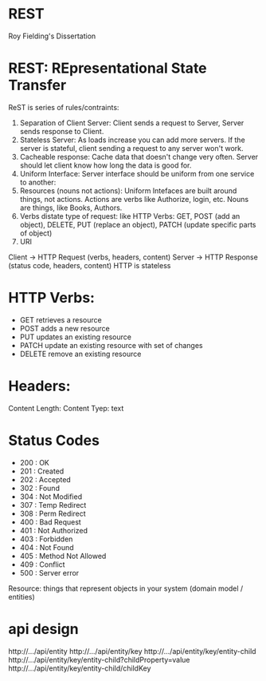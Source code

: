 # REST
Roy Fielding's Dissertation

# REST: REpresentational State Transfer
ReST is series of rules/contraints:
1. Separation of Client Server: Client sends a request to Server, Server sends response to Client.
2. Stateless Server: As loads increase you can add more servers. If the server is stateful, client sending a request to any server won't work.
3. Cacheable response: Cache data that doesn't change very often. Server should let client know how long the data is good for.
4. Uniform Interface: Server interface should be uniform from one service to another:
  1. Resources (nouns not actions): Uniform Intefaces are built around things, not actions. Actions are verbs like Authorize, login, etc. Nouns are things, like Books, Authors.
  2. Verbs distate type of request: like HTTP Verbs: GET, POST (add an object), DELETE, PUT (replace an object), PATCH (update specific parts of object)
  3. URI



Client -> HTTP Request (verbs, headers, content)
Server -> HTTP Response (status code, headers, content)
HTTP is stateless


# HTTP Verbs:
- GET
retrieves a resource
- POST
adds a new resource
- PUT
updates an existing resource
- PATCH
update an existing resource with set of changes
- DELETE
remove an existing resource


# Headers:
Content Length: <integer>
Content Tyep: text

# Status Codes
- 200 : OK
- 201 : Created
- 202 : Accepted
- 302 : Found
- 304 : Not Modified
- 307 : Temp Redirect
- 308 : Perm Redirect
- 400 : Bad Request
- 401 : Not Authorized
- 403 : Forbidden
- 404 : Not Found
- 405 : Method Not Allowed
- 409 : Conflict
- 500 : Server error


Resource: things that represent objects in your system
(domain model / entities)

# api design
http://.../api/entity
http://.../api/entity/key
http://.../api/entity/key/entity-child
http://.../api/entity/key/entity-child?childProperty=value
http://.../api/entity/key/entity-child/childKey






